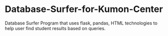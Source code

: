 # Database-Surfer-for-Kumon-Center
Database Surfer Program that uses flask, pandas, HTML technologies to help user find student results based on queries. 
